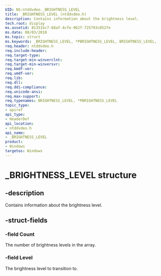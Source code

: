 ```yaml
---
UID: NS:ntddvdeo._BRIGHTNESS_LEVEL
title: _BRIGHTNESS_LEVEL (ntddvdeo.h)
description: Contains information about the brightness level.
tech.root: display
ms.assetid: 81351bc7-68af-4cfe-962f-725793c052fe
ms.date: 08/03/2018
ms.topic: struct
ms.keywords: _BRIGHTNESS_LEVEL, *PBRIGHTNESS_LEVEL, BRIGHTNESS_LEVEL,
req.header: ntddvdeo.h
req.include-header:
req.target-type:
req.target-min-winverclnt:
req.target-min-winversvr:
req.kmdf-ver:
req.umdf-ver:
req.lib:
req.dll:
req.ddi-compliance:
req.unicode-ansi:
req.max-support:
req.typenames: BRIGHTNESS_LEVEL, *PBRIGHTNESS_LEVEL
topic_type:
- apiref
api_type:
- HeaderDef
api_location:
- ntddvdeo.h
api_name:
- _BRIGHTNESS_LEVEL
product: 
- Windows
targetos: Windows
---
```


# _BRIGHTNESS_LEVEL structure

## -description

Contains information about the brightness level.

## -struct-fields

### -field Count

The number of brightness levels in the array.

### -field Level

The brightness level to transition to.

